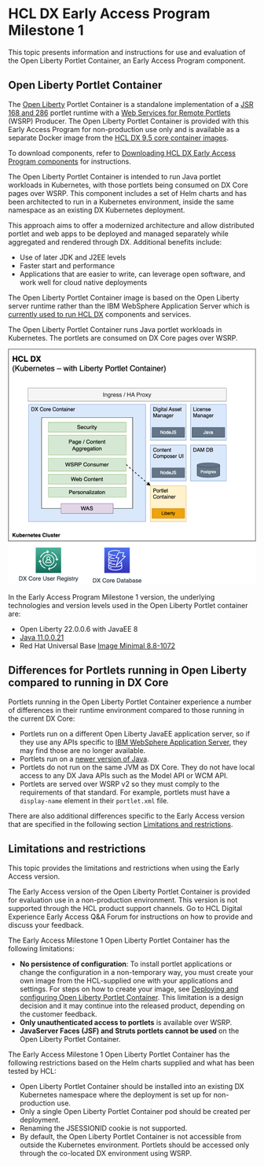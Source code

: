 # HCL DX Early Access Program Milestone 1

This topic presents information and instructions for use and evaluation of the Open Liberty Portlet Container, an Early Access Program component.

## Open Liberty Portlet Container 

The [Open Liberty](https://openliberty.io) Portlet Container is a standalone implementation of a [JSR 168 and 286](https://jcp.org/en/jsr/detail?id=286) portlet runtime with a [Web Services for Remote Portlets](https://docs.oasis-open.org/wsrp/v2/wsrp-2.0-spec.html) (WSRP) Producer. The Open Liberty Portlet Container is provided with this Early Access Program for non-production use only and is available as a separate Docker image from the [HCL DX 9.5 core container images](../deployment/install/container/image_list.md). 

To download components, refer to [Downloading HCL DX Early Access Program components](download_eap_components.md) for instructions.

The Open Liberty Portlet Container is intended to run Java portlet workloads in Kubernetes, with those portlets being consumed on DX Core pages over WSRP. This component includes a set of Helm charts and has been architected to run in a Kubernetes environment, inside the same namespace as an existing DX Kubernetes deployment.

This approach aims to offer a modernized architecture and allow distributed portlet and web apps to be deployed and managed separately while aggregated and rendered through DX. Additional benefits include:

- Use of later JDK and J2EE levels
- Faster start and performance
- Applications that are easier to write, can leverage open software, and work well for cloud native deployments

The Open Liberty Portlet Container image is based on the Open Liberty server runtime rather than the IBM WebSphere Application Server which is [currently used to run HCL DX](../get_started/system_requirements/traditional/supported_config.md) components and services. 

The Open Liberty Portlet Container runs Java portlet workloads in Kubernetes. The portlets are consumed on DX Core pages over WSRP.

![Open Liberty Portlet Container](../images/open_liberty_portlet_container.png)

In the Early Access Program Milestone 1 version, the underlying technologies and version levels used in the Open Liberty Portlet container are:

- Open Liberty 22.0.0.6 with JavaEE 8
- [Java 11.0.0.21](https://www.oracle.com/java/technologies/javase/11-0-21-relnotes.html)
- Red Hat Universal Base [Image Minimal 8.8-1072](https://catalog.redhat.com/software/containers/ubi8/ubi-minimal/5c359a62bed8bd75a2c3fba8?architecture=amd64&image=6541c626134440daf5b30636)

<!--It is anticipated that these version levels will be increased before general release.-->

## Differences for Portlets running in Open Liberty compared to running in DX Core

Portlets running in the Open Liberty Portlet Container experience a number of differences in their runtime environment compared to those running in the current DX Core:

- Portlets run on a different Open Liberty JavaEE application server, so if they use any APIs specific to [IBM WebSphere Application Server](https://www.ibm.com/products/websphere-application-server?utm_content=SRCWW&p1=Search&p4=43700074488257595&p5=e&gclid=Cj0KCQiAhc-sBhCEARIsAOVwHuT7kzKartxoc4rNstOV88KzDpVRffjM8MWo_9UMQ2iycxgKSuOYvlAaAnuiEALw_wcB&gclsrc=aw.ds), they may find those are no longer available.
- Portlets run on a [newer version of Java](https://www.oracle.com/java/technologies/javase/11-0-21-relnotes.html).
- Portlets do not run on the same JVM as DX Core. They do not have local access to any DX Java APIs such as the Model API or WCM API.
- Portlets are served over WSRP v2 so they must comply to the requirements of that standard. For example, portlets must have a `display-name` element in their `portlet.xml` file.

There are also additional differences specific to the Early Access version that are specified in the following section [Limitations and restrictions](#limitations-and-restrictions).

## Limitations and restrictions

This topic provides the limitations and restrictions when using the Early Access version. 

The Early Access version of the Open Liberty Portlet Container is provided for evaluation use in a non-production environment. This version is not supported through the HCL product support channels. Go to HCL Digital Experience Early Access Q&A Forum for instructions on how to provide and discuss your feedback. 

The Early Access Milestone 1 Open Liberty Portlet Container has the following limitations:

- **No persistence of configuration**: To install portlet applications or change the configuration in a non-temporary way, you must create your own image from the HCL-supplied one with your applications and settings. For steps on how to create your image, see [Deploying and configuring Open Liberty Portlet Container](deploy_config_eap.md). This limitation is a design decision and it may continue into the released product, depending on the customer feedback.
- **Only unauthenticated access to portlets** is available over WSRP.
- **JavaServer Faces (JSF) and Struts portlets cannot be used** on the Open Liberty Portlet Container.

The Early Access Milestone 1 Open Liberty Portlet Container has the following restrictions based on the Helm charts supplied and what has been tested by HCL:

- Open Liberty Portlet Container should be installed into an existing DX Kubernetes namespace where the deployment is set up for non-production use.
- Only a single Open Liberty Portlet Container pod should be created per deployment.
- Renaming the JSESSIONID cookie is not supported.
- By default, the Open Liberty Portlet Container is not accessible from outside the Kubernetes environment. Portlets should be accessed only through the co-located DX environment using WSRP.


